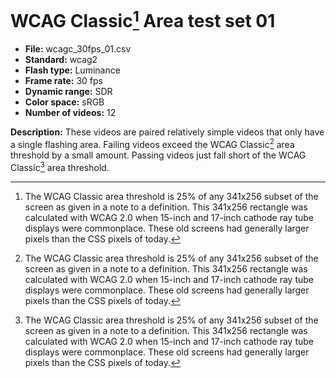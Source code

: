 # WCAG Classic[^1] Area test set 01

 - **File:** wcagc_30fps_01.csv
 - **Standard:** wcag2
 - **Flash type:** Luminance 
 - **Frame rate:** 30 fps
 - **Dynamic range:** SDR
 - **Color space:** sRGB
 - **Number of videos:** 12

**Description:** These videos are paired relatively simple videos that only have a single flashing area. 
Failing videos exceed the WCAG Classic[^1] area threshold by a small amount.
Passing videos just fall short of the WCAG Classic[^1] area threshold.

[^1]: The WCAG Classic area threshold is 25% of any 341x256 subset of the screen as given in a note to a definition.
This 341x256 rectangle was calculated with WCAG 2.0 when 15-inch and 17-inch cathode ray tube displays were commonplace.
These old screens had generally larger pixels than the CSS pixels of today.
